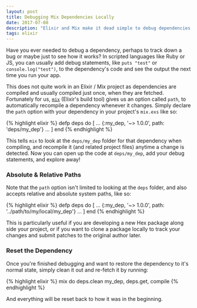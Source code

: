 ```yaml
---
layout: post
title: Debugging Mix Dependencies Locally
date: 2017-07-08
description: "Elixir and Mix make it dead simple to debug dependencies."
tags: elixir
---
```


Have you ever needed to debug a dependency, perhaps to track down a bug or maybe just to see how it works? In scripted languages like Ruby or JS, you can usually add debug statements, like `puts "test"` or `console.log("test")`, to the dependency's code and see the output the next time you run your app.

This does not quite work in an Elixir / Mix project as dependencies are compiled and usually compiled just once, when they are fetched. Fortunately for us, [`mix`](https://hexdocs.pm/mix/Mix.html) (Elixir's build tool) gives us an option called `path`, to automatically recompile a dependency whenever it changes. Simply declare the `path` option with your dependency in your project's `mix.exs` like so:

{% highlight elixir %}
defp deps do
  [
    ...
    {:my_dep, '~> 1.0.0', path: 'deps/my_dep'}
    ...
  ]
end
{% endhighlight %}

This tells `mix` to look at the `deps/my_dep` folder for that dependency when compiling, and recompile it (and related project files) anytime a change is detected. Now you can open up the code at `deps/my_dep`, add your debug statements, and explore away!

### Absolute & Relative Paths

Note that the `path` option isn't limited to looking at the `deps` folder, and also accepts relative and absolute system paths, like so:

{% highlight elixir %}
defp deps do
  [
    ...
    {:my_dep, '~> 1.0.0', path: '../path/to/my/local/my_dep'}
    ...
  ]
end
{% endhighlight %}

This is particularly useful if you are developing a new Hex package along side your project, or if you want to clone a package locally to track your changes and submit patches to the original author later.

### Reset the Dependency

Once you're finished debugging and want to restore the dependency to it's normal state, simply clean it out and re-fetch it by running:

{% highlight elixir %}
mix do deps.clean my_dep, deps.get, compile
{% endhighlight %}

And everything will be reset back to how it was in the beginning.
